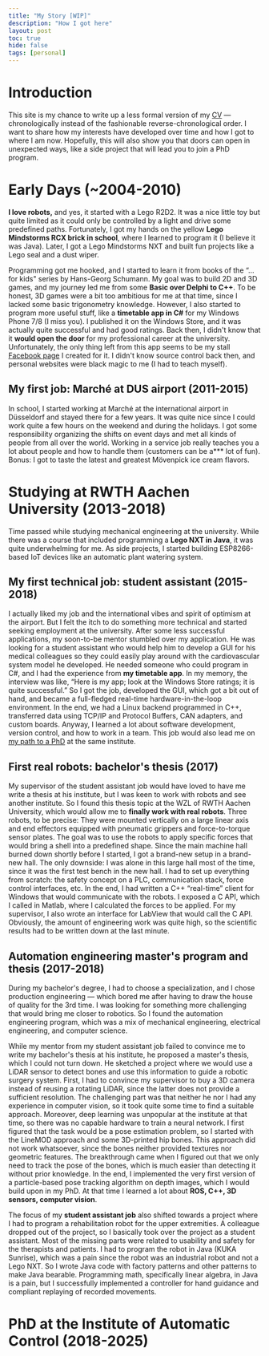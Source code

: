 ```yaml
---
title: "My Story [WIP]"
description: "How I got here"
layout: post
toc: true
hide: false
tags: [personal]
---
```


# Introduction
This site is my chance to write up a less formal version of my [CV](/cv) — chronologically instead of the fashionable reverse-chronological order.
I want to share how my interests have developed over time and how I got to where I am now.
Hopefully, this will also show you that doors can open in unexpected ways, like a side project that will lead you to join a PhD program.

# Early Days (~2004-2010)
**I love robots,** and yes, it started with a Lego R2D2.
It was a nice little toy but quite limited as it could only be controlled by a light and drive some predefined paths.
Fortunately, I got my hands on the yellow **Lego Mindstorms RCX brick in school**, where I learned to program it (I believe it was Java).
Later, I got a Lego Mindstorms NXT and built fun projects like a Lego seal and a dust wiper.

Programming got me hooked, and I started to learn it from books of the “... for kids" series by Hans-Georg Schumann.
My goal was to build 2D and 3D games, and my journey led me from some **Basic over Delphi to C++**.
To be honest, 3D games were a bit too ambitious for me at that time, since I lacked some basic trigonometry knowledge.
However, I also started to program more useful stuff, like a **timetable app in C#** for my Windows Phone 7/8 (I miss you).
I published it on the Windows Store, and it was actually quite successful and had good ratings.
Back then, I didn't know that it **would open the door** for my professional career at the university.
Unfortunately, the only thing left from this app seems to be my stall [Facebook page](https://www.facebook.com/EasyTimetable/) I created for it.
I didn't know source control back then, and personal websites were black magic to me (I had to teach myself).

## My first job: Marché at DUS airport (2011-2015)
In school, I started working at Marché at the international airport in Düsseldorf and stayed there for a few years.
It was quite nice since I could work quite a few hours on the weekend and during the holidays.
I got some responsibility organizing the shifts on event days and met all kinds of people from all over the world.
Working in a service job really teaches you a lot about people and how to handle them (customers can be a*** lot of fun).
Bonus: I got to taste the latest and greatest Mövenpick ice cream flavors.

# Studying at RWTH Aachen University (2013-2018)
Time passed while studying mechanical engineering at the university.
While there was a course that included programming a **Lego NXT in Java**, it was quite underwhelming for me.
As side projects, I started building ESP8266-based IoT devices like an automatic plant watering system.

## My first technical job: student assistant (2015-2018)
I actually liked my job and the international vibes and spirit of optimism at the airport.
But I felt the itch to do something more technical and started seeking employment at the university.
After some less successful applications, my soon-to-be mentor stumbled over my application.
He was looking for a student assistant who would help him to develop a GUI for his medical colleagues so they could easily play around with the cardiovascular system model he developed.
He needed someone who could program in C#, and I had the experience from **my timetable app**.
In my memory, the interview was like, “Here is my app; look at the Windows Store ratings; it is quite successful.”
So I got the job, developed the GUI, which got a bit out of hand, and became a full-fledged real-time hardware-in-the-loop environment.
In the end, we had a Linux backend programmed in C++, transferred data using TCP/IP and Protocol Buffers, CAN adapters, and custom boards.
Anyway, I learned a lot about software development, version control, and how to work in a team.
This job would also lead me on [my path to a PhD](/my_story#phd-at-the-institute-of-automatic-control-2018-2025) at the same institute.

## First real robots: bachelor's thesis (2017)
My supervisor of the student assistant job would have loved to have me write a thesis at his institute, but I was keen to work with robots and see another institute.
So I found this thesis topic at the WZL of RWTH Aachen University, which would allow me to **finally work with real robots**.
Three robots, to be precise: They were mounted vertically on a large linear axis and end effectors equipped with pneumatic grippers and force-to-torque sensor plates.
The goal was to use the robots to apply specific forces that would bring a shell into a predefined shape.
Since the main machine hall burned down shortly before I started, I got a brand-new setup in a brand-new hall.
The only downside: I was alone in this large hall most of the time, since it was the first test bench in the new hall.
I had to set up everything from scratch: the safety concept on a PLC, communication stack, force control interfaces, etc.
In the end, I had written a C++ “real-time” client for Windows that would communicate with the robots.
I exposed a C API, which I called in Matlab, where I calculated the forces to be applied.
For my supervisor, I also wrote an interface for LabView that would call the C API.
Obviously, the amount of engineering work was quite high, so the scientific results had to be written down at the last minute. 

## Automation engineering master's program and thesis (2017-2018)
During my bachelor's degree, I had to choose a specialization, and I chose production engineering — which bored me after having to draw the house of quality for the 3rd time.
I was looking for something more challenging that would bring me closer to robotics.
So I found the automation engineering program, which was a mix of mechanical engineering, electrical engineering, and computer science.

While my mentor from my student assistant job failed to convince me to write my bachelor's thesis at his institute, he proposed a master's thesis, which I could not turn down.
He sketched a project where we would use a LiDAR sensor to detect bones and use this information to guide a robotic surgery system.
First, I had to convince my supervisor to buy a 3D camera instead of reusing a rotating LiDAR, since the latter does not provide a sufficient resolution.
The challenging part was that neither he nor I had any experience in computer vision, so it took quite some time to find a suitable approach.
Moreover, deep learning was unpopular at the institute at that time, so there was no capable hardware to train a neural network.
I first figured that the task would be a pose estimation problem, so I started with the LineMOD approach and some 3D-printed hip bones.
This approach did not work whatsoever, since the bones neither provided textures nor geometric features.
The breakthrough came when I figured out that we only need to track the pose of the bones, which is much easier than detecting it without prior knowledge.
In the end, I implemented the very first version of a particle-based pose tracking algorithm on depth images, which I would build upon in my PhD.
At that time I learned a lot about **ROS, C++, 3D sensors, computer vision**.

The focus of my **student assistant job** also shifted towards a project where I had to program a rehabilitation robot for the upper extremities.
A colleague dropped out of the project, so I basically took over the project as a student assistant.
Most of the missing parts were related to usability and safety for the therapists and patients.
I had to program the robot in Java (KUKA Sunrise), which was a pain since the robot was an industrial robot and not a Lego NXT.
So I wrote Java code with factory patterns and other patterns to make Java bearable.
Programming math, specifically linear algebra, in Java is a pain, but I successfully implemented a controller for hand guidance and compliant replaying of recorded movements.

# PhD at the Institute of Automatic Control (2018-2025)

